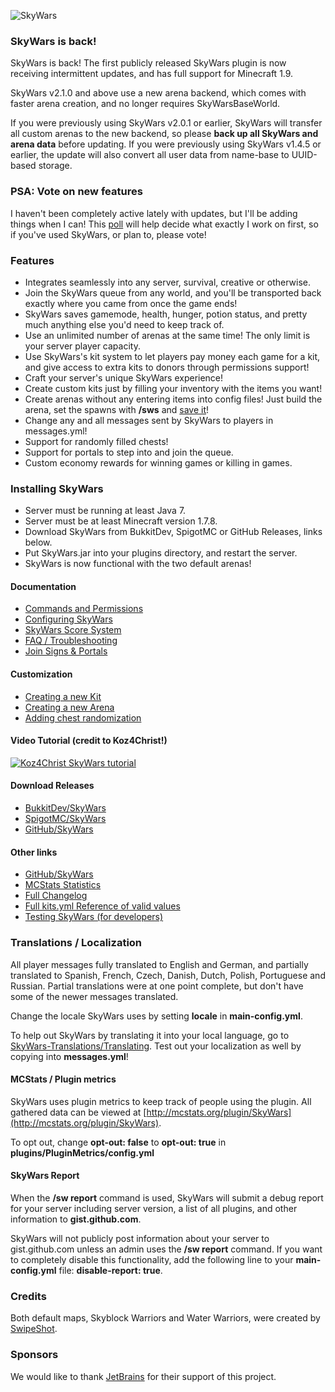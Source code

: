 ![SkyWars](https://dabo.guru/logo/SkyWars.png)

### SkyWars is back!

SkyWars is back! The first publicly released SkyWars plugin is now receiving intermittent updates, and has full support for Minecraft 1.9.

SkyWars v2.1.0 and above use a new arena backend, which comes with faster arena creation, and no longer requires SkyWarsBaseWorld.

If you were previously using SkyWars v2.0.1 or earlier, SkyWars will transfer all custom arenas to the new backend, so please **back up all SkyWars and arena data** before updating. If you were previously using SkyWars v1.4.5 or earlier, the update will also convert all user data from name-base to UUID-based storage.

### PSA: Vote on new features

I haven't been completely active lately with updates, but I'll be adding things when I can! This [poll](https://strawpoll.me/7055798) will help decide what exactly I work on first, so if you've used SkyWars, or plan to, please vote!

### Features
* Integrates seamlessly into any server, survival, creative or otherwise.
 * Join the SkyWars queue from any world, and you'll be transported back exactly where you came from once the game ends!
 * SkyWars saves gamemode, health, hunger, potion status, and pretty much anything else you'd need to keep track of.
* Use an unlimited number of arenas at the same time! The only limit is your server player capacity.
* Use SkyWars's kit system to let players pay money each game for a kit, and give access to extra kits to donors through permissions support!
* Craft your server's unique SkyWars experience!
 * Create custom kits just by filling your inventory with the items you want!
 * Create arenas without any entering items into config files! Just build the arena, set the spawns with **/sws** and [save it](https://dabo.guru/projects/skywars/creating-an-arena)!
 * Change any and all messages sent by SkyWars to players in messages.yml!
* Support for randomly filled chests!
* Support for portals to step into and join the queue.
* Custom economy rewards for winning games or killing in games.

### Installing SkyWars
* Server must be running at least Java 7.
* Server must be at least Minecraft version 1.7.8.
* Download SkyWars from BukkitDev, SpigotMC or GitHub Releases, links below.
* Put SkyWars.jar into your plugins directory, and restart the server.
* SkyWars is now functional with the two default arenas!

#### Documentation
* [Commands and Permissions](https://dabo.guru/projects/skywars/commands-and-permissions)
* [Configuring SkyWars](https://dabo.guru/projects/skywars/configuring-skywars)
* [SkyWars Score System](https://dabo.guru/projects/skywars/score)
* [FAQ / Troubleshooting](https://dabo.guru/projects/skywars/faq)
* [Join Signs & Portals](https://dabo.guru/projects/skywars/signs-and-portals)

#### Customization
* [Creating a new Kit](https://dabo.guru/projects/skywars/creating-a-new-kit)
* [Creating a new Arena](https://dabo.guru/projects/skywars/creating-an-arena)
* [Adding chest randomization](https://dabo.guru/projects/skywars/configuring-chests)

#### Video Tutorial (credit to Koz4Christ!)

[![Koz4Christ SkyWars tutorial](https://img.youtube.com/vi/c6EqmpGnF40/0.jpg)](https://www.youtube.com/watch?v=c6EqmpGnF40)

#### Download Releases
* [BukkitDev/SkyWars](http://dev.bukkit.org/bukkit-plugins/skywars/)
* [SpigotMC/SkyWars](http://www.spigotmc.org/resources/skywars.167/)
* [GitHub/SkyWars](https://github.com/SkyWars/SkyWars/releases)

#### Other links
* [GitHub/SkyWars](https://github.com/SkyWars/SkyWars/)
* [MCStats Statistics](http://mcstats.org/plugin/SkyWars)
* [Full Changelog](https://dabo.guru/projects/skywars/changelog)
* [Full kits.yml Reference of valid values](https://dabo.guru/projects/skywars/reference/kits/)
* [Testing SkyWars (for developers)](https://dabo.guru/projects/skywars/testing-skywars)

### Translations / Localization
All player messages fully translated to English and German, and partially translated to Spanish, French, Czech, Danish, Dutch, Polish, Portuguese and Russian. Partial translations were at one point complete, but don't have some of the newer messages translated.

Change the locale SkyWars uses by setting **locale** in **main-config.yml**.

To help out SkyWars by translating it into your local language, go to [SkyWars-Translations/Translating](https://github.com/SkyWars/SkyWars-Translations/wiki/Translating). Test out your localization as well by copying into **messages.yml**!

#### MCStats / Plugin metrics
SkyWars uses plugin metrics to keep track of people using the plugin.
All gathered data can be viewed at [http://mcstats.org/plugin/SkyWars](http://mcstats.org/plugin/SkyWars).

To opt out, change **opt-out: false** to **opt-out: true** in **plugins/PluginMetrics/config.yml**

#### SkyWars Report
When the **/sw report** command is used, SkyWars will submit a debug report for your server including server version, a list of all plugins, and other information to **gist.github.com**.

SkyWars will not publicly post information about your server to gist.github.com unless an admin uses the **/sw report** command. If you want to completely disable this functionality, add the following line to your **main-config.yml** file: **disable-report: true**.

### Credits
Both default maps, Skyblock Warriors and Water Warriors, were created by [SwipeShot](http://www.youtube.com/user/SwipeShot).

### Sponsors
We would like to thank [JetBrains](http://www.jetbrains.com/idea/) for their support of this project.
